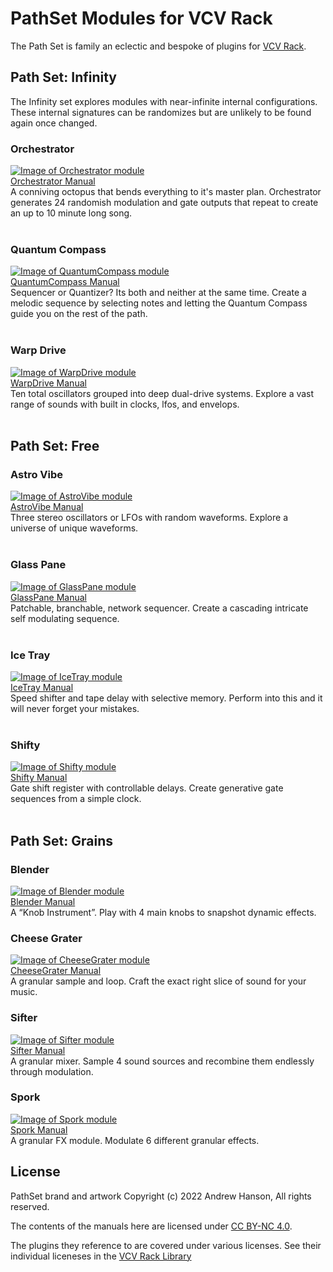 
# PathSet Modules for VCV Rack

The Path Set is family an eclectic and bespoke of plugins for [VCV Rack](https://vcvrack.com/).

## Path Set: Infinity
The Infinity set explores modules with near-infinite internal configurations. These internal signatures can be randomizes but are unlikely to be found again once changed.

### Orchestrator
<a href="modules/Orchestrator.md">![Image of Orchestrator module](images/Orchestrator.png)</a><br/>
[Orchestrator Manual](modules/Orchestrator.md)<br/>
A conniving octopus that bends everything to it's master plan. Orchestrator generates 24 randomish modulation and gate outputs that repeat to create an up to 10 minute long song.
<br/><br/>

### Quantum Compass
<a href="modules/QuantumCompass.md">![Image of QuantumCompass module](images/QuantumCompass.png)</a><br/>
[QuantumCompass Manual](modules/QuantumCompass.md)<br/>
Sequencer or Quantizer? Its both and neither at the same time. Create a melodic sequence by selecting notes and letting the Quantum Compass guide you on the rest of the path.
<br/><br/>

### Warp Drive
<a href="modules/WarpDrive.md">![Image of WarpDrive module](images/WarpDrive.png)</a><br/>
[WarpDrive Manual](modules/WarpDrive.md)<br/>
Ten total oscillators grouped into deep dual-drive systems. Explore a vast range of sounds with built in clocks, lfos, and envelops.
<br/><br/>

## Path Set: Free

### Astro Vibe
<a href="https://github.com/patheros/PathSetModules#astro-vibe">![Image of AstroVibe module](images/AstroVibe.png)</a><br/>
[AstroVibe Manual](https://github.com/patheros/PathSetModules#astro-vibe)<br/>
Three stereo oscillators or LFOs with random waveforms. Explore a universe of unique waveforms.
<br/><br/>

### Glass Pane
<a href="modules/GlassPane.md">![Image of GlassPane module](images/GlassPane.png)</a><br/>
[GlassPane Manual](modules/GlassPane.md)<br/>
Patchable, branchable, network sequencer. Create a cascading intricate self modulating sequence.
<br/><br/>

### Ice Tray
<a href="https://github.com/patheros/PathSetModules#ice-tray">![Image of IceTray module](images/IceTray.png)</a><br/>
[IceTray Manual](https://github.com/patheros/PathSetModules#ice-tray)<br/>
Speed shifter and tape delay with selective memory. Perform into this and it will never forget your mistakes.
<br/><br/>

### Shifty
<a href="https://github.com/patheros/PathSetModules#shifty">![Image of Shifty module](images/Shifty.png)</a><br/>
[Shifty Manual](https://github.com/patheros/PathSetModules#shifty)<br/>
Gate shift register with controllable delays. Create generative gate sequences from a simple clock.
<br/><br/>

## Path Set: Grains 

### Blender
<a href="modules/Blender.md">![Image of Blender module](images/Blender.png)</a><br/>
[Blender Manual](modules/Blender.md)<br/>
A “Knob Instrument”. Play with 4 main knobs to snapshot dynamic effects.

### Cheese Grater
<a href="modules/CheeseGrater.md">![Image of CheeseGrater module](images/CheeseGrater.png)</a><br/>
[CheeseGrater Manual](modules/CheeseGrater.md)<br/>
A granular sample and loop. Craft the exact right slice of sound for your music.

### Sifter
<a href="modules/Sifter.md">![Image of Sifter module](images/Sifter.png)</a><br/>
[Sifter Manual](modules/Sifter.md)<br/>
A granular mixer. Sample 4 sound sources and recombine them endlessly through modulation.

### Spork
<a href="modules/Spork.md">![Image of Spork module](images/Spork.png)</a><br/>
[Spork Manual](modules/Spork.md)<br/>
A granular FX module. Modulate 6 different granular effects.

## License
PathSet brand and artwork Copyright (c) 2022 Andrew Hanson, All rights reserved.

The contents of the manuals here are licensed under [CC BY-NC 4.0](https://creativecommons.org/licenses/by-nc/4.0/).

The plugins they reference to are covered under various licenses. See their individual liceneses in the [VCV Rack Library](https://library.vcvrack.com/?brand=Path%20Set)
